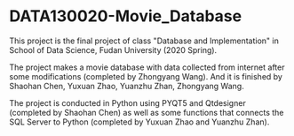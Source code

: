 # DATA130020-Movie_Database
This project is the final project of class "Database and Implementation" in School of Data Science, Fudan University (2020 Spring). 

The project makes a movie database with data collected from internet after some modifications (completed by Zhongyang Wang). And it is finished by Shaohan Chen, Yuxuan Zhao, Yuanzhu Zhan, Zhongyang Wang.

The project is conducted in Python using PYQT5 and Qtdesigner (completed by Shaohan Chen) as well as some functions that connects the SQL Server to Python (completed by Yuxuan Zhao and Yuanzhu Zhan).
